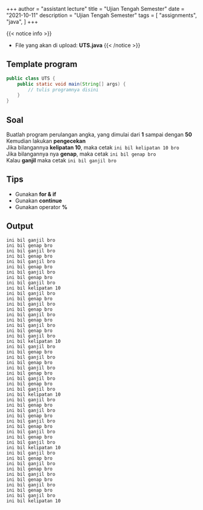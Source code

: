 +++
author = "assistant lecture"
title = "Ujian Tengah Semester"
date = "2021-10-11"
description = "Ujian Tengah Semester"
tags = [
    "assignments",
    "java",
]
+++

{{< notice info >}}
- File yang akan di upload: **UTS.java**
{{< /notice >}}

## Template program
```java
public class UTS {
	public static void main(String[] args) {
		// tulis programnya disini
	}
}
```

## Soal
Buatlah program perulangan angka, yang dimulai dari **1** sampai dengan **50**\
Kemudian lakukan **pengecekan**\
Jika bilangannya **kelipatan 10**, maka cetak `ini bil kelipatan 10 bro`\
Jika bilangannya nya **genap**, maka cetak `ini bil genap bro`\
Kalau **ganjil** maka cetak `ini bil ganjil bro`

## Tips
- Gunakan **for & if**
- Gunakan **continue**
- Gunakan operator **%**

## Output
```text
ini bil ganjil bro
ini bil genap bro
ini bil ganjil bro
ini bil genap bro
ini bil ganjil bro
ini bil genap bro
ini bil ganjil bro
ini bil genap bro
ini bil ganjil bro
ini bil kelipatan 10
ini bil ganjil bro
ini bil genap bro
ini bil ganjil bro
ini bil genap bro
ini bil ganjil bro
ini bil genap bro
ini bil ganjil bro
ini bil genap bro
ini bil ganjil bro
ini bil kelipatan 10
ini bil ganjil bro
ini bil genap bro
ini bil ganjil bro
ini bil genap bro
ini bil ganjil bro
ini bil genap bro
ini bil ganjil bro
ini bil genap bro
ini bil ganjil bro
ini bil kelipatan 10
ini bil ganjil bro
ini bil genap bro
ini bil ganjil bro
ini bil genap bro
ini bil ganjil bro
ini bil genap bro
ini bil ganjil bro
ini bil genap bro
ini bil ganjil bro
ini bil kelipatan 10
ini bil ganjil bro
ini bil genap bro
ini bil ganjil bro
ini bil genap bro
ini bil ganjil bro
ini bil genap bro
ini bil ganjil bro
ini bil genap bro
ini bil ganjil bro
ini bil kelipatan 10
```
